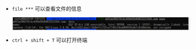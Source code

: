 + `file ***` 可以查看文件的信息

  ![image-20200802120638044](https://raw.githubusercontent.com/smallzhong/picgo-pic-bed/master/image-20200802120638044.png)
  
+ `ctrl + shift + T` 可以打开终端